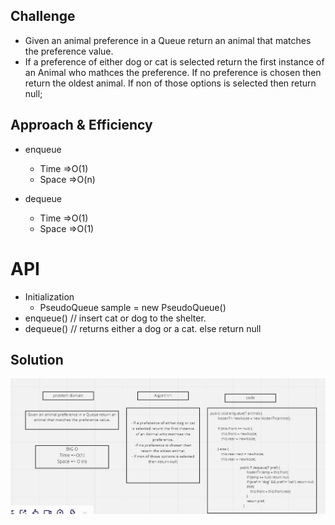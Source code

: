 ## Challenge 
- Given an animal preference in a Queue return an animal that matches the preference value.
- If a preference of either dog or cat is selected return the first instance of an Animal who mathces the preference. If no preference is chosen then return the oldest animal. If non of those options is selected then return null;

## Approach & Efficiency
* enqueue 
  - Time =>O(1)
  - Space =>O(n)

* dequeue
  - Time =>O(1)
  - Space =>O(1)

# API
- Initialization
   * PseudoQueue sample = new PseudoQueue()
- enqueue() // insert cat or dog  to the shelter.
- dequeue() // returns either a dog or a cat. else return null

## Solution

![arrar](https://github.com/AyaaBe95/data-structures-and-algorithms401/blob/main/assests/fifo.PNG)

